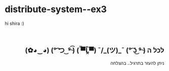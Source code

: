 # distribute-system--ex3

hi shira :)



<div dir="rtl">
  

 


## לכל ה  ( ͡° ͜ʖ ͡°) ¯\_(ツ)_/¯ (▀̿Ĺ̯▀̿ ̿)  (͡ ͡° ͜ つ ͡͡°) (◕‿◕✿)
ניתן להעזר בתרגיל..
בהצלחה
  <div/>
